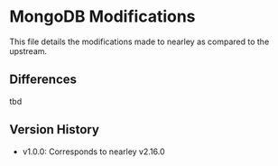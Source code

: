 # MongoDB Modifications

This file details the modifications made to nearley as compared to the upstream.

## Differences

tbd

## Version History

- v1.0.0: Corresponds to nearley v2.16.0

